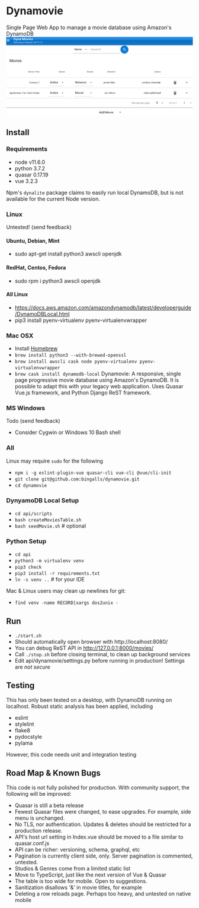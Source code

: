 # Dynamovie
Single Page Web App to manage a movie database using Amazon's DynamoDB
![screenshot](dynamovie.png)

## Install
### Requirements
* node v11.6.0
* python 3.7.2
* quasar 0.17.19
* vue 3.2.3

Npm's `dynalite` package claims to easily run local DynamoDB, but is not
available for the current Node version.

### Linux
Untested! (send feedback)

#### Ubuntu, Debian, Mint
* sudo apt-get install python3 awscli openjdk

#### RedHat, Centos, Fedora
* sudo rpm i python3 awscli openjdk

#### All Linux
* https://docs.aws.amazon.com/amazondynamodb/latest/developerguide/DynamoDBLocal.html
* pip3 install pyenv-virtualenv pyenv-virtualenvwrapper

### Mac OSX
* Install [Homebrew](https://brew.sh/)
* `brew install python3 --with-brewed-openssl`
* `brew install awscli cask node pyenv-virtualenv pyenv-virtualenvwrapper`
* `brew cask install dynamodb-local`
Dynamovie: A responsive, single page progressive movie database using Amazon's DynamoDB.
It is possible to adapt this with your legacy web application.
Uses Quasar Vue.js framework, and Python Django ReST framework.

### MS Windows
Todo (send feedback)
* Consider Cygwin or Windows 10 Bash shell

### All
Linux may require `sudo` for the following
* `npm i -g eslint-plugin-vue quasar-cli vue-cli @vue/cli-init`
* `git clone git@github.com:bingalls/dynamovie.git`
* `cd dynamovie`

### DynyamoDB Local Setup
* `cd api/scripts`
* `bash createMoviesTable.sh`
* `bash seedMovie.sh` # optional

### Python Setup
* `cd api`
* `python3 -m virtualenv venv`
* `pip3 check`
* `pip3 install -r requirements.txt`
* `ln -s venv ..` # for your IDE

Mac & Linux users may clean up newlines for git:
* `find venv -name RECORD|xargs dos2unix -`

## Run
* `./start.sh`
* Should automatically open browser with http://localhost:8080/
* You can debug ReST API in http://127.0.0.1:8000/movies/
* Call `./stop.sh` before closing terminal, to clean up background services
* Edit api/dynamovie/settings.py before running in production! Settings are *not secure*

## Testing
This has only been tested on a desktop, with DynamoDB running on localhost.
Robust static analysis has been applied, including
* eslint
* stylelint
* flake8
* pydocstyle
* pylama

However, this code needs unit and integration testing

## Road Map & Known Bugs
This code is not fully polished for production. 
With community support, the following will be improved:

* Quasar is still a beta release
* Fewest Quasar files were changed, to ease upgrades. For example, side menu is unchanged.
* No TLS, nor authentication. Updates & deletes should be restricted for a production release.
* API's host url setting in Index.vue should be moved to a file similar to quasar.conf.js
* API can be richer: versioning, schema, graphql, etc
* Pagination is currently client side, only. Server pagination is commented, untested.
* Studios & Genres come from a limited static list
* Move to TypeScript, just like the next version of Vue & Quasar
* The table is too wide for mobile. Open to suggestions.
* Sanitization disallows '&' in movie titles, for example
* Deleting a row reloads page. Perhaps too heavy, and untested on native mobile
